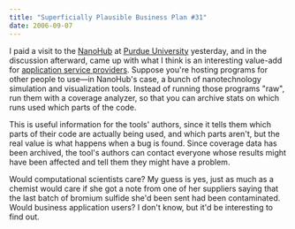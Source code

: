 ```yaml
---
title: "Superficially Plausible Business Plan #31"
date: 2006-09-07
---
```

I paid a visit to the <a href="http://www.nanohub.org/">NanoHub</a> at <a href="http://www.purdue.edu">Purdue University</a> yesterday, and in the discussion afterward, came up with what I think is an interesting value-add for <a href="http://about.telus.com/investors/glossary.html">application service providers</a>.  Suppose you're hosting programs for other people to use—in NanoHub's case, a bunch of nanotechnology simulation and visualization tools.  Instead of running those programs "raw", run them with a coverage analyzer, so that you can archive stats on which runs used which parts of the code.

This is useful information for the tools' authors, since it tells them which parts of their code are actually being used, and which parts aren't, but the real value is what happens when a bug is found.  Since coverage data has been archived, the tool's authors can contact everyone whose results might have been affected and tell them they might have a problem.

Would computational scientists care?  My guess is yes, just as much as a chemist would care if she got a note from one of her suppliers saying that the last batch of bromium sulfide she'd been sent had been contaminated.  Would business application users?  I don't know, but it'd be interesting to find out.
